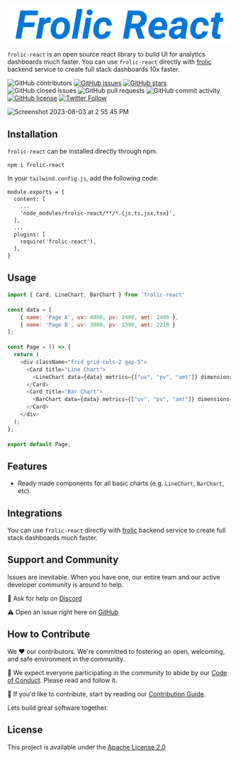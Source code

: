 
<p align="center">
<a href="">
  <img src="static/Frolic React Icon.png" alt="Frolic Logo" width="500">
</a>
</p>

`frolic-react` is an open source react library to build UI for analytics dashboards much faster. You can use `frolic-react` directly with [frolic](https://github.com/frolicorg/frolic) backend service to create full stack dashboards 10x faster.

![GitHub contributors](https://img.shields.io/github/contributors/frolicorg/frolic-react)
[![GitHub issues](https://img.shields.io/github/issues/frolicorg/frolic-react)](https://github.com/frolicorg/frolic-react/issues)
[![GitHub stars](https://img.shields.io/github/stars/frolicorg/frolic-react)](https://github.com/frolicorg/frolic-react/stargazers)
![GitHub closed issues](https://img.shields.io/github/issues-closed/frolicorg/frolic-react)
![GitHub pull requests](https://img.shields.io/github/issues-pr-raw/frolicorg/frolic-react)
![GitHub commit activity](https://img.shields.io/github/commit-activity/m/frolicorg/frolic-react)
[![GitHub license](https://img.shields.io/github/license/frolicorg/frolic-react)](https://github.com/frolicorg/frolic-react)
[![Twitter Follow](https://img.shields.io/twitter/follow/FrolicOrg?style=social)](https://twitter.com/FrolicOrg)

<!-- 
![GitHub release (latest by date)](https://img.shields.io/github/v/release/FrolicOrg/Frolic)
![Docker Cloud Build Status](https://img.shields.io/docker/cloud/build/tooljet/tooljet-ce)
-->

<img width="1187" alt="Screenshot 2023-08-03 at 2 55 45 PM" src="https://github.com/frolicorg/frolic-react/assets/15258498/ec41611f-071e-4700-8d12-7f96d059fdb1">

## Installation

`frolic-react` can be installed directly through npm.

```
npm i frolic-react
```

In your `tailwind.config.js`, add the following code:

```tsx
module.exports = {
  content: [
    ...
    'node_modules/frolic-react/**/*.{js,ts,jsx,tsx}',
  ],
  ...
  plugins: [
    require('frolic-react'),
  ],
}
```

## Usage

```js
import { Card, LineChart, BarChart } from 'frolic-react'

const data = [
    { name: 'Page A', uv: 4000, pv: 2400, amt: 2400 },
    { name: 'Page B', uv: 3000, pv: 1398, amt: 2210 }
];

const Page = () => {
  return (
    <div className="frid grid-cols-2 gap-5">
      <Card title="Line Chart">
        <LineChart data={data} metrics={["uv", "pv", "amt"]} dimensions={["name"]}></LineChart>
      </Card>
      <Card title="Bar Chart">
        <BarChart data={data} metrics={["uv", "pv", "amt"]} dimensions={["name"]}></BarChart>
      </Card>
    </div>
  );
};

export default Page;
```

## Features

* Ready made components for all basic charts (e.g. `LineChart`, `BarChart`, etc). 

## Integrations

You can use `frolic-react` directly with [frolic](https://github.com/frolicorg/frolic) backend service to create full stack dashboards much faster.

## Support and Community

Issues are inevitable. When you have one, our entire team and our active developer community is around to help.

💬 Ask for help on [Discord](https://discord.gg/NA9nkZaQnv)

⚠️ Open an issue right here on [GitHub](https://github.com/frolicorg/frolic-react/issues/new/choose)

## How to Contribute

We ❤️ our contributors. We're committed to fostering an open, welcoming, and safe environment in the community.

📕 We expect everyone participating in the community to abide by our [Code of Conduct](https://github.com/frolicorg/frolic-react/wiki/Code-of-Conduct). Please read and follow it. 

🤝 If you'd like to contribute, start by reading our [Contribution Guide](https://github.com/frolicorg/frolic-react/wiki/Guide-to-Contribution).

Lets build great software together.

## License

This project is available under the [Apache License 2.0](https://github.com/frolicorg/frolic-react/blob/prod/LICENSE)
